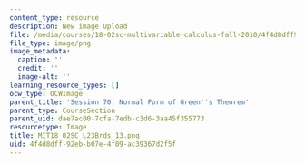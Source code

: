 ```yaml
---
content_type: resource
description: New image Upload
file: /media/courses/18-02sc-multivariable-calculus-fall-2010/4f4d8dff92ebb07e4f09ac39367d2f5f_MIT18_02SC_L23Brds_13.png
file_type: image/png
image_metadata:
  caption: ''
  credit: ''
  image-alt: ''
learning_resource_types: []
ocw_type: OCWImage
parent_title: 'Session 70: Normal Form of Green''s Theorem'
parent_type: CourseSection
parent_uid: dae7ac00-7cfa-7edb-c3d6-3aa45f355773
resourcetype: Image
title: MIT18_02SC_L23Brds_13.png
uid: 4f4d8dff-92eb-b07e-4f09-ac39367d2f5f
---
```

